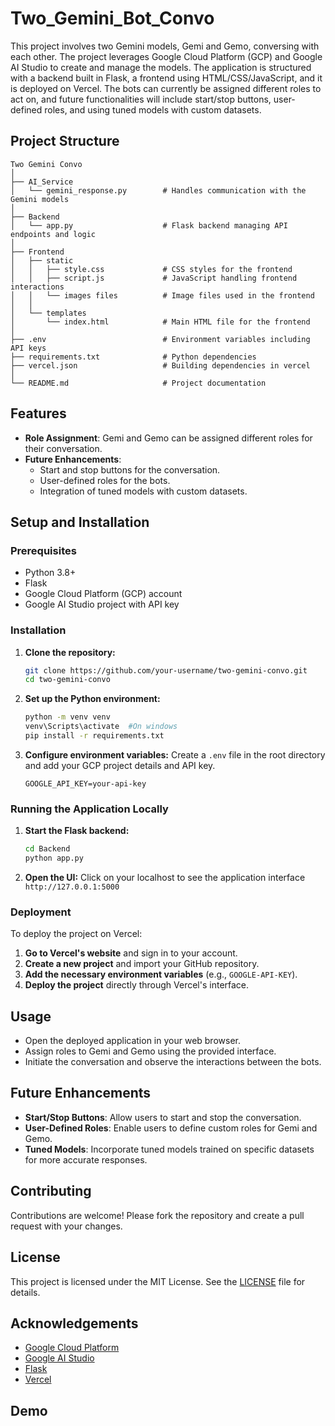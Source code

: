 # Two_Gemini_Bot_Convo

This project involves two Gemini models, Gemi and Gemo, conversing with each other. The project leverages Google Cloud Platform (GCP) and Google AI Studio to create and manage the models. The application is structured with a backend built in Flask, a frontend using HTML/CSS/JavaScript, and it is deployed on Vercel. The bots can currently be assigned different roles to act on, and future functionalities will include start/stop buttons, user-defined roles, and using tuned models with custom datasets.

## Project Structure

```
Two Gemini Convo
│
├── AI_Service
│   └── gemini_response.py        # Handles communication with the Gemini models
│
├── Backend
│   └── app.py                    # Flask backend managing API endpoints and logic
│
├── Frontend
│   ├── static
│   │   ├── style.css             # CSS styles for the frontend
│   │   ├── script.js             # JavaScript handling frontend interactions
│   │   └── images files          # Image files used in the frontend
│   │      
│   └── templates
│       └── index.html            # Main HTML file for the frontend
│
├── .env                          # Environment variables including API keys
├── requirements.txt              # Python dependencies
├── vercel.json                   # Building dependencies in vercel
│
└── README.md                     # Project documentation
```

## Features

- **Role Assignment**: Gemi and Gemo can be assigned different roles for their conversation.
- **Future Enhancements**:
  - Start and stop buttons for the conversation.
  - User-defined roles for the bots.
  - Integration of tuned models with custom datasets.

## Setup and Installation

### Prerequisites

- Python 3.8+
- Flask
- Google Cloud Platform (GCP) account
- Google AI Studio project with API key

### Installation

1. **Clone the repository:**
   ```sh
   git clone https://github.com/your-username/two-gemini-convo.git
   cd two-gemini-convo
   ```

2. **Set up the Python environment:**
   ```sh
   python -m venv venv
   venv\Scripts\activate  #On windows
   pip install -r requirements.txt
   ```

3. **Configure environment variables:**
   Create a `.env` file in the root directory and add your GCP project details and API key.
   ```
   GOOGLE_API_KEY=your-api-key
   ```

### Running the Application Locally

1. **Start the Flask backend:**
   ```sh
   cd Backend
   python app.py
   ```

2. **Open the UI:**
  Click on your localhost to see the application interface ```http://127.0.0.1:5000```

### Deployment

To deploy the project on Vercel:

1. **Go to Vercel's website** and sign in to your account.
2. **Create a new project** and import your GitHub repository.
3. **Add the necessary environment variables** (e.g., `GOOGLE-API-KEY`).
4. **Deploy the project** directly through Vercel's interface.

## Usage

- Open the deployed application in your web browser.
- Assign roles to Gemi and Gemo using the provided interface.
- Initiate the conversation and observe the interactions between the bots.

## Future Enhancements

- **Start/Stop Buttons**: Allow users to start and stop the conversation.
- **User-Defined Roles**: Enable users to define custom roles for Gemi and Gemo.
- **Tuned Models**: Incorporate tuned models trained on specific datasets for more accurate responses.

## Contributing

Contributions are welcome! Please fork the repository and create a pull request with your changes.

## License

This project is licensed under the MIT License. See the [LICENSE](LICENSE) file for details.

## Acknowledgements

- [Google Cloud Platform](https://cloud.google.com/)
- [Google AI Studio](https://ai.google/studio/)
- [Flask](https://flask.palletsprojects.com/)
- [Vercel](https://vercel.com/)

## Demo





